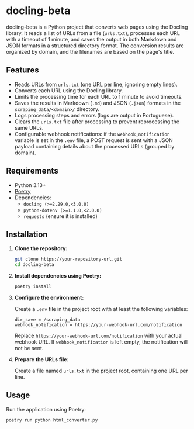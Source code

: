 # docling-beta

docling-beta is a Python project that converts web pages using the Docling library. It reads a list of URLs from a file (`urls.txt`), processes each URL with a timeout of 1 minute, and saves the output in both Markdown and JSON formats in a structured directory format. The conversion results are organized by domain, and the filenames are based on the page's title.

## Features

- Reads URLs from `urls.txt` (one URL per line, ignoring empty lines).
- Converts each URL using the Docling library.
- Limits the processing time for each URL to 1 minute to avoid timeouts.
- Saves the results in Markdown (`.md`) and JSON (`.json`) formats in the `scraping_data/<domain>/` directory.
- Logs processing steps and errors (logs are output in Portuguese).
- Clears the `urls.txt` file after processing to prevent reprocessing the same URLs.
- Configurable webhook notifications: if the `webhook_notification` variable is set in the `.env` file, a POST request is sent with a JSON payload containing details about the processed URLs (grouped by domain).

## Requirements

- Python 3.13+
- [Poetry](https://python-poetry.org/)
- Dependencies:
  - `docling (>=2.29.0,<3.0.0)`
  - `python-dotenv (>=1.1.0,<2.0.0)`
  - `requests` (ensure it is installed)

## Installation

1. **Clone the repository:**
    ```bash
    git clone https://your-repository-url.git
    cd docling-beta
    ```

2. **Install dependencies using Poetry:**
    ```bash
    poetry install
    ```

3. **Configure the environment:**

    Create a `.env` file in the project root with at least the following variables:
    ```
    dir_save = /scraping_data
    webhook_notification = https://your-webhook-url.com/notification
    ```
    Replace `https://your-webhook-url.com/notification` with your actual webhook URL. If `webhook_notification` is left empty, the notification will not be sent.

4. **Prepare the URLs file:**

    Create a file named `urls.txt` in the project root, containing one URL per line.

## Usage

Run the application using Poetry:
```bash
poetry run python html_converter.py
```